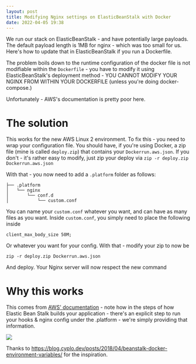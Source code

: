 ```yaml
---
layout: post
title: Modifying Nginx settings on ElasticBeanStalk with Docker
date: 2022-04-05 19:38
---
```


We run our stack on ElasticBeanStalk - and have potentially large payloads. The default payload length is 1MB for nginx - which was too small for us. Here's how to update that in ElasticBeanStalk if you run a Dockerfile. 

The problem boils down to the runtime configuration of the docker file is not modifiable within the `Dockerfile` - you have to modify it using ElasticBeanStalk's deployment method - YOU CANNOT MODIFY YOUR NGINX FROM WITHIN YOUR DOCKERFILE (unless you're doing docker-compose.) 

Unfortunately - AWS's documentation is pretty poor here. 

# The solution 
This works for the new AWS Linux 2 environment. To fix this - you need to wrap your configuration file. You should have, if you're using Docker, a zip file (mine is called `deploy.zip`) that contains your `Dockerrun.aws.json`. If you don't - it's rather easy to modify, just zip your deploy via 
```zip -r deploy.zip Dockerrun.aws.json```

With that - you now need to add a `.platform` folder as follows:

```
├── .platform
│   └── nginx
│       └── conf.d
│           └── custom.conf
```

You can name your `custom.conf` whatever you want, and can have as many files as you want. Inside `custom.conf`, you simply need to place the following inside 


```
client_max_body_size 50M;
```

Or whatever you want for your config. With that - modify your zip to now be 

```zip -r deploy.zip Dockerrun.aws.json```

And deploy. Your Nginx server will now respect the new command

# Why this works
This comes from [AWS' documentation](https://docs.aws.amazon.com/elasticbeanstalk/latest/dg/platforms-linux-extend.html#platforms-linux-extend.proxy.nginx) - note how in the steps of how Elastic Bean Stalk builds your application - there's an explicit step to run your hooks & nginx config under the .platform - we're simply providing that information. 

 ![](../../assets/img/modifying-nginx-settings-on-elasticbeanstalk-with-docker/aws-diagram.png)



Thanks to https://blog.cyplo.dev/posts/2018/04/beanstalk-docker-environment-variables/ for the inspiration. 
